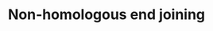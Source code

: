---
annotations:
- type: Pathway Ontology
  value: regulatory pathway
- type: Pathway Ontology
  value: DNA repair pathway
authors:
- MaintBot
- Elisa
description: (From http://en.wikipedia.org/wiki/Non-homologous_end_joining) Non-homologous
  end joining (NHEJ) is a pathway that repairs double-strand breaks in DNA. NHEJ is
  referred to as "non-homologous" because the break ends are directly ligated without
  the need for a homologous template, in contrast to homologous recombination, which
  requires a homologous sequence to guide repair. NHEJ is evolutionarily conserved
  throughout all kingdoms of life and is the predominant double-strand break repair
  pathway in mammalian cells.
last-edited: 2016-07-25
organisms:
- Sus scrofa
redirect_from:
- /index.php/Pathway:WP1570
- /instance/WP1570
schema-jsonld:
- '@context': https://schema.org/
  '@id': https://wikipathways.github.io/pathways/WP1570.html
  '@type': Dataset
  creator:
    '@type': Organization
    name: WikiPathways
  description: (From http://en.wikipedia.org/wiki/Non-homologous_end_joining) Non-homologous
    end joining (NHEJ) is a pathway that repairs double-strand breaks in DNA. NHEJ
    is referred to as "non-homologous" because the break ends are directly ligated
    without the need for a homologous template, in contrast to homologous recombination,
    which requires a homologous sequence to guide repair. NHEJ is evolutionarily conserved
    throughout all kingdoms of life and is the predominant double-strand break repair
    pathway in mammalian cells.
  keywords:
  - RAD50
  - XRCC5
  - NHEJ1
  - PRKDC
  - XRCC4
  - MRE11A
  - XRCC6
  - XLF
  - Nbs1 ?
  - Ligase V
  license: CC0
  name: Non-homologous end joining
seo: CreativeWork
title: Non-homologous end joining
wpid: WP1570
---